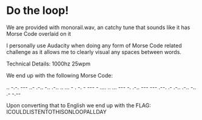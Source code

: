 # Do the loop!
We are provided with monorail.wav, an catchy tune that sounds like it has Morse Code overlaid on it

I personally use Audacity when doing any form of Morse Code related challenge as it allows me to clearly visual any spaces between words.

Technical Details: 1000hz 25wpm

We end up with the following Morse Code:

.. -.-. --- ..- .-.. -.. .-.. .. ... - . -. - --- - .... .. ... --- -. .-.. --- --- .--. .- .-.. .-.. -.. .- -.--

Upon converting that to English we end up with the FLAG:
ICOULDLISTENTOTHISONLOOPALLDAY